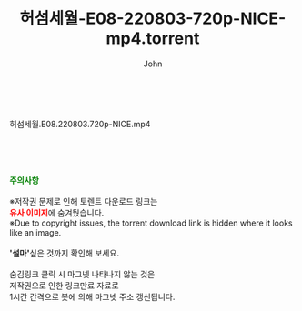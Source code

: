 ﻿---
layout: post
title:  "허섬세월-E08-220803-720p-NICE-mp4.torrent"
author: John
categories: [ 방송/음악 ]
tags: [  ]
image:  
description: "허섬세월-E08-220803-720p-NICE-mp4 torrent 정보 공유"
toc: true
toc_sticky: true
---

<br>
<div class="view-img">
<a class="view_image" href="https://torrentmobile59.com/bbs/view_image.php?fn=%2Fdata%2Ffile%2Fmusic%2F3735182707_8fSJ2XhC_f962bd1b956446e9436e639299ae01d44fe34989.jpg" target="_blank"><img alt="" class="img-tag" content="https://torrentmobile59.com/data/file/music/3735182707_8fSJ2XhC_f962bd1b956446e9436e639299ae01d44fe34989.jpg" itemprop="image" src="https://torrentmobile59.com/data/file/music/3735182707_8fSJ2XhC_f962bd1b956446e9436e639299ae01d44fe34989.jpg"/></a></div><div class="view-content" itemprop="description">
<p>허섬세월.E08.220803.720p-NICE.mp4<br/></p> </div>
    
<br><br><br>
<p data-ke-size="size16"><b><span style="color: green;">주의사항</span></b><br /><br />※저작권 문제로 인해 토렌트 다운로드 링크는<br /><b><span style="color: red;">유사 이미지</span></b>에 숨겨뒀습니다.<br />※Due to copyright issues, the torrent download link is hidden where it looks like an image.<br /><br /><b>'설마'</b>싶은 것까지 확인해 보세요.<br /><br />숨김링크 클릭 시 마그넷 나타나지 않는 것은<br />저작권으로 인한 링크만료 자료로<br />1시간 간격으로 봇에 의해 마그넷 주소 갱신됩니다.</p>
